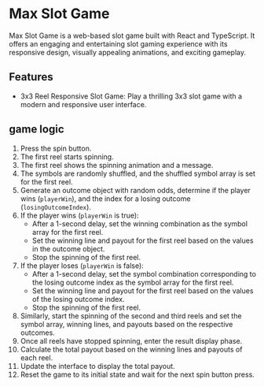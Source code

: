 
# Max Slot Game

Max Slot Game is a web-based slot game built with React and TypeScript. It offers an engaging and entertaining slot gaming experience with its responsive design, visually appealing animations, and exciting gameplay.

## Features

- 3x3 Reel Responsive Slot Game: Play a thrilling 3x3 slot game with a modern and responsive user interface.

## game logic
1. Press the spin button.
2. The first reel starts spinning.
3. The first reel shows the spinning animation and a message.
4. The symbols are randomly shuffled, and the shuffled symbol array is set for the first reel.
5. Generate an outcome object with random odds, determine if the player wins (`playerWin`), and the index for a losing outcome (`losingOutcomeIndex`).
6. If the player wins (`playerWin` is true):
   - After a 1-second delay, set the winning combination as the symbol array for the first reel.
   - Set the winning line and payout for the first reel based on the values in the outcome object.
   - Stop the spinning of the first reel.
7. If the player loses (`playerWin` is false):
   - After a 1-second delay, set the symbol combination corresponding to the losing outcome index as the symbol array for the first reel.
   - Set the winning line and payout for the first reel based on the values of the losing outcome index.
   - Stop the spinning of the first reel.
8. Similarly, start the spinning of the second and third reels and set the symbol array, winning lines, and payouts based on the respective outcomes.
9. Once all reels have stopped spinning, enter the result display phase.
10. Calculate the total payout based on the winning lines and payouts of each reel.
11. Update the interface to display the total payout.
12. Reset the game to its initial state and wait for the next spin button press.
